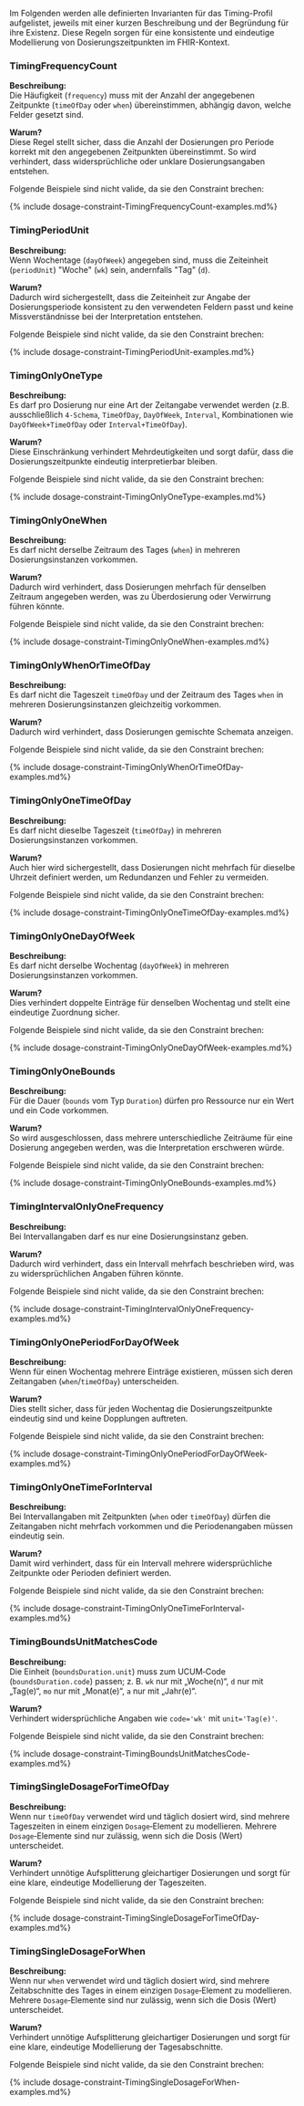 Im Folgenden werden alle definierten Invarianten für das Timing-Profil aufgelistet, jeweils mit einer kurzen Beschreibung und der Begründung für ihre Existenz. Diese Regeln sorgen für eine konsistente und eindeutige Modellierung von Dosierungszeitpunkten im FHIR-Kontext.

### TimingFrequencyCount

**Beschreibung:**  
Die Häufigkeit (`frequency`) muss mit der Anzahl der angegebenen Zeitpunkte (`timeOfDay` oder `when`) übereinstimmen, abhängig davon, welche Felder gesetzt sind.

**Warum?**  
Diese Regel stellt sicher, dass die Anzahl der Dosierungen pro Periode korrekt mit den angegebenen Zeitpunkten übereinstimmt. So wird verhindert, dass widersprüchliche oder unklare Dosierungsangaben entstehen.

Folgende Beispiele sind nicht valide, da sie den Constraint brechen:

{% include dosage-constraint-TimingFrequencyCount-examples.md%}

### TimingPeriodUnit

**Beschreibung:**  
Wenn Wochentage (`dayOfWeek`) angegeben sind, muss die Zeiteinheit (`periodUnit`) "Woche" (`wk`) sein, andernfalls "Tag" (`d`).

**Warum?**  
Dadurch wird sichergestellt, dass die Zeiteinheit zur Angabe der Dosierungsperiode konsistent zu den verwendeten Feldern passt und keine Missverständnisse bei der Interpretation entstehen.

Folgende Beispiele sind nicht valide, da sie den Constraint brechen:

{% include dosage-constraint-TimingPeriodUnit-examples.md%}

### TimingOnlyOneType

**Beschreibung:**  
Es darf pro Dosierung nur eine Art der Zeitangabe verwendet werden (z.B. ausschließlich `4-Schema`, `TimeOfDay`, `DayOfWeek`, `Interval`, Kombinationen wie `DayOfWeek+TimeOfDay` oder `Interval+TimeOfDay`).

**Warum?**  
Diese Einschränkung verhindert Mehrdeutigkeiten und sorgt dafür, dass die Dosierungszeitpunkte eindeutig interpretierbar bleiben.

Folgende Beispiele sind nicht valide, da sie den Constraint brechen:

{% include dosage-constraint-TimingOnlyOneType-examples.md%}

### TimingOnlyOneWhen

**Beschreibung:**  
Es darf nicht derselbe Zeitraum des Tages (`when`) in mehreren Dosierungsinstanzen vorkommen.

**Warum?**  
Dadurch wird verhindert, dass Dosierungen mehrfach für denselben Zeitraum angegeben werden, was zu Überdosierung oder Verwirrung führen könnte.

Folgende Beispiele sind nicht valide, da sie den Constraint brechen:

{% include dosage-constraint-TimingOnlyOneWhen-examples.md%}

### TimingOnlyWhenOrTimeOfDay

**Beschreibung:**  
Es darf nicht die Tageszeit `timeOfDay` und der Zeitraum des Tages `when` in mehreren Dosierungsinstanzen gleichzeitig vorkommen.

**Warum?**  
Dadurch wird verhindert, dass Dosierungen gemischte Schemata anzeigen.

Folgende Beispiele sind nicht valide, da sie den Constraint brechen:

{% include dosage-constraint-TimingOnlyWhenOrTimeOfDay-examples.md%}

### TimingOnlyOneTimeOfDay

**Beschreibung:**  
Es darf nicht dieselbe Tageszeit (`timeOfDay`) in mehreren Dosierungsinstanzen vorkommen.

**Warum?**  
Auch hier wird sichergestellt, dass Dosierungen nicht mehrfach für dieselbe Uhrzeit definiert werden, um Redundanzen und Fehler zu vermeiden.

Folgende Beispiele sind nicht valide, da sie den Constraint brechen:

{% include dosage-constraint-TimingOnlyOneTimeOfDay-examples.md%}

### TimingOnlyOneDayOfWeek

**Beschreibung:**  
Es darf nicht derselbe Wochentag (`dayOfWeek`) in mehreren Dosierungsinstanzen vorkommen.

**Warum?**  
Dies verhindert doppelte Einträge für denselben Wochentag und stellt eine eindeutige Zuordnung sicher.

Folgende Beispiele sind nicht valide, da sie den Constraint brechen:

{% include dosage-constraint-TimingOnlyOneDayOfWeek-examples.md%}

### TimingOnlyOneBounds

**Beschreibung:**  
Für die Dauer (`bounds` vom Typ `Duration`) dürfen pro Ressource nur ein Wert und ein Code vorkommen.

**Warum?**  
So wird ausgeschlossen, dass mehrere unterschiedliche Zeiträume für eine Dosierung angegeben werden, was die Interpretation erschweren würde.

Folgende Beispiele sind nicht valide, da sie den Constraint brechen:

{% include dosage-constraint-TimingOnlyOneBounds-examples.md%}

### TimingIntervalOnlyOneFrequency

**Beschreibung:**  
Bei Intervallangaben darf es nur eine Dosierungsinstanz geben.

**Warum?**  
Dadurch wird verhindert, dass ein Intervall mehrfach beschrieben wird, was zu widersprüchlichen Angaben führen könnte.

Folgende Beispiele sind nicht valide, da sie den Constraint brechen:

{% include dosage-constraint-TimingIntervalOnlyOneFrequency-examples.md%}

### TimingOnlyOnePeriodForDayOfWeek

**Beschreibung:**  
Wenn für einen Wochentag mehrere Einträge existieren, müssen sich deren Zeitangaben (`when`/`timeOfDay`) unterscheiden.

**Warum?**  
Dies stellt sicher, dass für jeden Wochentag die Dosierungszeitpunkte eindeutig sind und keine Dopplungen auftreten.

Folgende Beispiele sind nicht valide, da sie den Constraint brechen:

{% include dosage-constraint-TimingOnlyOnePeriodForDayOfWeek-examples.md%}

### TimingOnlyOneTimeForInterval

**Beschreibung:**  
Bei Intervallangaben mit Zeitpunkten (`when` oder `timeOfDay`) dürfen die Zeitangaben nicht mehrfach vorkommen und die Periodenangaben müssen eindeutig sein.

**Warum?**  
Damit wird verhindert, dass für ein Intervall mehrere widersprüchliche Zeitpunkte oder Perioden definiert werden.

Folgende Beispiele sind nicht valide, da sie den Constraint brechen:

{% include dosage-constraint-TimingOnlyOneTimeForInterval-examples.md%}

### TimingBoundsUnitMatchesCode

**Beschreibung:**  
Die Einheit (`boundsDuration.unit`) muss zum UCUM‑Code (`boundsDuration.code`) passen; z. B. `wk` nur mit „Woche(n)“, `d` nur mit „Tag(e)“, `mo` nur mit „Monat(e)“, `a` nur mit „Jahr(e)“.

**Warum?**  
Verhindert widersprüchliche Angaben wie `code='wk'` mit `unit='Tag(e)'`.

Folgende Beispiele sind nicht valide, da sie den Constraint brechen:

{% include dosage-constraint-TimingBoundsUnitMatchesCode-examples.md%}

### TimingSingleDosageForTimeOfDay

**Beschreibung:**  
Wenn nur `timeOfDay` verwendet wird und täglich dosiert wird, sind mehrere Tageszeiten in einem einzigen `Dosage`‑Element zu modellieren. Mehrere `Dosage`‑Elemente sind nur zulässig, wenn sich die Dosis (Wert) unterscheidet.

**Warum?**  
Verhindert unnötige Aufsplitterung gleichartiger Dosierungen und sorgt für eine klare, eindeutige Modellierung der Tageszeiten.

Folgende Beispiele sind nicht valide, da sie den Constraint brechen:

{% include dosage-constraint-TimingSingleDosageForTimeOfDay-examples.md%}

### TimingSingleDosageForWhen

**Beschreibung:**  
Wenn nur `when` verwendet wird und täglich dosiert wird, sind mehrere Zeitabschnitte des Tages in einem einzigen `Dosage`‑Element zu modellieren. Mehrere `Dosage`‑Elemente sind nur zulässig, wenn sich die Dosis (Wert) unterscheidet.

**Warum?**  
Verhindert unnötige Aufsplitterung gleichartiger Dosierungen und sorgt für eine klare, eindeutige Modellierung der Tagesabschnitte.

Folgende Beispiele sind nicht valide, da sie den Constraint brechen:

{% include dosage-constraint-TimingSingleDosageForWhen-examples.md%}
